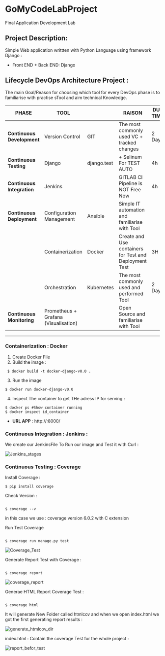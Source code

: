 # GoMyCodeLabProject
Final Application Development Lab

## Project Description: 
Simple Web application writtten with Python Language using framework Django :
* Front END + Back END: Django
 
## Lifecycle DevOps Architecture Project :
 
The main Goal/Reason for choosing which tool for every DevOps phase is to familiarise with practise sTool and aim technical Knowledge. 


| PHASE   | TOOL || RAISON  | DUE TIME  |
| ------------- | -------------|-------------|------------- | ------------- |
| **Continuous Development**  | Version Control |  GIT  | The most commonly used VC + tracked changes  | 2 Days  |
| **Continuous Testing**      | Django | django.test  | + Selinum For TEST AUTO  |  4h |
| **Continuous Integration**  |  Jenkins  || GITLAB CI Pipeline is NOT Free Now  |  4h |
| **Continuous Deployment**	  | Configuration Management  | Ansible  |  Simple IT automation and familiarise with Tool   |
|                             | Containerization  | Docker  | Create and Use containers for Test and Deployment Test   | 3H  |
|                             | Orchestration  | Kubernetes  | The most commonly used and performed Tool   | 2 Days  |
| **Continuous Monitoring**	  | Prometheus + Grafana (Visualisation)  || Open Source  and familiarise with Tool  |    |

------------------------------------------------------------------------------

### Containerization : Docker
1. Create Docker File
2. Build the image :

```
 $ docker build -t docker-django-v0.0 .
```

3.  Run the image 

```
$ docker run docker-django-v0.0
```

4. Inspect The container to get THe adress IP for serving :

```
$ docker ps #Show container running
$ docker inspect id_container
```

* **URL APP** : http://<ip>:8000/

 ### Continuous Integration : Jenkins :
 
 We create our JenkinsFile To Run our image and Test it with Curl : 
 
 ![Jenkins_stages](https://user-images.githubusercontent.com/15168128/138564547-783ce4f9-0392-4174-9366-213f7b71f2cc.png)

### Continuous Testing : Coverage

Install Coverage :

```
$ pip install coverage

```

Check Version :

```

$ coverage --v

```


in this case we use : coverage version 6.0.2 with C extension

Run Test Coverage

```

$ coverage run manage.py test

```
![Coverage_Test](https://user-images.githubusercontent.com/15168128/140604004-3172ea92-94cc-44f3-9293-1a58168a2ad3.png)


Generate Report Test with Coverage :

```

$ coverage report

```
![coverage_report](https://user-images.githubusercontent.com/15168128/140604027-04700e5f-5574-46d6-914e-d1bfb26cb1fe.png)


Generae HTML Report Coverage Test :

```

$ coverage html

```

It will generate New Folder called htmlcov and when we open index.html we got the first generating report results :

![generate_htmlcov_dir](https://user-images.githubusercontent.com/15168128/140604036-bb40a707-2ce2-4d50-8d1d-a54c88059e8b.png)
 
 index.html : Contain the coverage Test for the whole project : 
 
 ![report_befor_test](https://user-images.githubusercontent.com/15168128/140604038-ffc00258-9336-48bb-9872-21414abbe52f.png)


